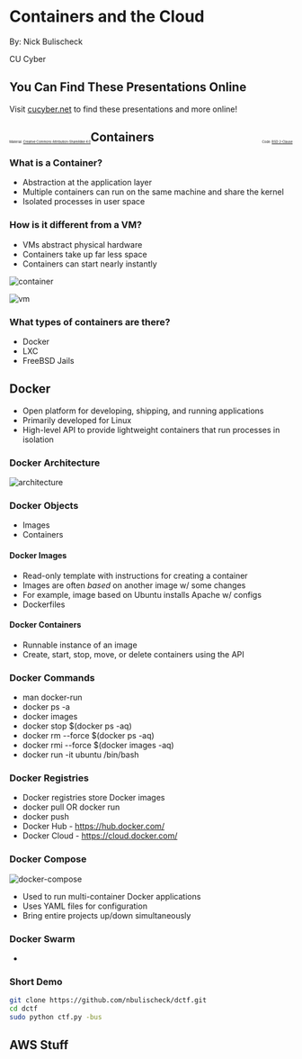# Containers and the Cloud 

By: Nick Bulischeck

CU Cyber


## You Can Find These Presentations Online

Visit [cucyber.net](https://cucyber.net/) to find these presentations and more online!

<span style="padding-top: 6em; font-size: 0.4em; float: left;">Material: <a href="https://tldrlegal.com/license/creative-commons-attribution-sharealike-4.0-international-(cc-by-sa-4.0)">Creative Commons Attribution-ShareAlike 4.0</a></span><span style="padding-top: 6em; font-size: 0.4em; float: right;">Code: <a href="https://tldrlegal.com/license/bsd-2-clause-license-(freebsd)">BSD 2-Clause</a></span>



## Containers


### What is a Container?

* Abstraction at the application layer
* Multiple containers can run on the same machine and share the kernel
* Isolated processes in user space


### How is it different from a VM?

* VMs abstract physical hardware
* Containers take up far less space
* Containers can start nearly instantly


![container](container.png)


![vm](vm.png) 


### What types of containers are there?

* Docker
* LXC
* FreeBSD Jails



## Docker

* Open platform for developing, shipping, and running applications
* Primarily developed for Linux
* High-level API to provide lightweight containers that run processes in isolation


### Docker Architecture

![architecture](architecture.svg)


### Docker Objects

* Images
* Containers


#### Docker Images

* Read-only template with instructions for creating a container
* Images are often *based* on another image w/ some changes
* For example, image based on Ubuntu installs Apache w/ configs
* Dockerfiles 


#### Docker Containers

* Runnable instance of an image
* Create, start, stop, move, or delete containers using the API


### Docker Commands

* man docker-run
* docker ps -a
* docker images
* docker stop $(docker ps -aq)
* docker rm --force $(docker ps -aq)
* docker rmi --force $(docker images -aq)
* docker run -it ubuntu /bin/bash


### Docker Registries

* Docker registries store Docker images
* docker pull OR docker run
* docker push
* Docker Hub - https://hub.docker.com/
* Docker Cloud - https://cloud.docker.com/


### Docker Compose

![docker-compose](docker-compose.png)

* Used to run multi-container Docker applications
* Uses YAML files for configuration
* Bring entire projects up/down simultaneously


### Docker Swarm

* 


### Short Demo

```Bash
git clone https://github.com/nbulischeck/dctf.git
cd dctf
sudo python ctf.py -bus
```



## AWS Stuff


